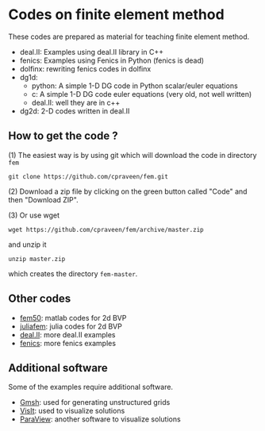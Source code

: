 # Codes on finite element method
These codes are prepared as material for teaching finite element method.

* deal.II: Examples using deal.II library in C++
* fenics: Examples using Fenics in Python (fenics is dead)
* dolfinx: rewriting fenics codes in dolfinx
* dg1d: 
  * python: A simple 1-D DG code in Python scalar/euler equations
  * c: A simple 1-D DG code euler equations (very old, not well written)
  * deal.II: well they are in c++
* dg2d: 2-D codes written in deal.II

## How to get the code ?

(1) The easiest way is by using git which will download the code in directory ```fem```
```
git clone https://github.com/cpraveen/fem.git
```
(2) Download a zip file by clicking on the green button called "Code" and then "Download ZIP".

(3) Or use wget
```
wget https://github.com/cpraveen/fem/archive/master.zip
```
and unzip it
```
unzip master.zip
```
which creates the directory ```fem-master```.

## Other codes

* [fem50](https://github.com/cpraveen/fem50): matlab codes for 2d BVP
* [juliafem](https://github.com/cpraveen/juliafem): julia codes for 2d BVP
* [deal.II](https://bitbucket.org/cpraveen/deal_ii): more deal.II examples
* [fenics](https://github.com/cpraveen/fenics): more fenics examples

## Additional software
Some of the examples require additional software.

* [Gmsh](http://gmsh.info): used for generating unstructured grids
* [VisIt](https://wci.llnl.gov/simulation/computer-codes/visit/executables): used to visualize solutions 
* [ParaView](https://www.paraview.org): another software to visualize solutions
